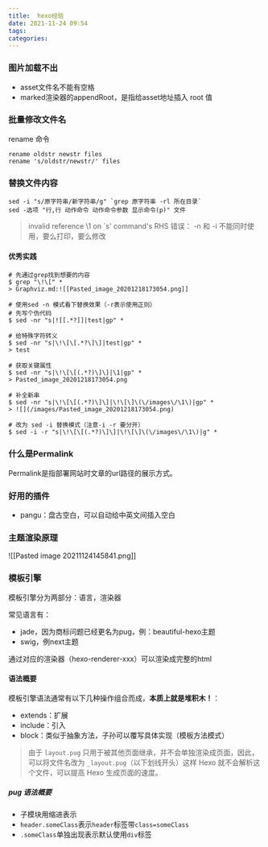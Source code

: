 ```yaml
---
title:  hexo经验
date: 2021-11-24 09:54
tags:
categories:
---
```

### 图片加载不出
- asset文件名不能有空格
- marked渲染器的appendRoot，是指给asset地址插入 root 值

### 批量修改文件名
rename 命令
```shell
rename oldstr newstr files
rename 's/oldstr/newstr/' files
```

### 替换文件内容
```shell
sed -i "s/原字符串/新字符串/g" `grep 原字符串 -rl 所在目录`
sed -选项 "行,行 动作命令 动作命令参数 显示命令(p)" 文件
```

> invalid reference \1 on \`s' command's RHS 错误：
> -n 和 -i 不能同时使用，要么打印，要么修改

#### 优秀实践
```shell
# 先通过grep找到想要的内容
$ grep "\!\[" *
> Graphviz.md:![[Pasted_image_20201218173054.png]]

# 使用sed -n 模式看下替换效果（-r表示使用正则）
# 先写个伪代码
$ sed -nr "s|![[.*?]]|test|gp" *

# 给特殊字符转义
$ sed -nr "s|\!\[\[.*?\]\]|test|gp" *
> test

# 获取关键属性
$ sed -nr "s|\!\[\[(.*?)\]\]|\1|gp" *
> Pasted_image_20201218173054.png

# 补全新串
$ sed -nr "s|\!\[\[(.*?)\]\]|\!\[\]\(\/images\/\1\)|gp" *
> ![](/images/Pasted_image_20201218173054.png)

# 改为 sed -i 替换模式（注意-i -r 要分开）
$ sed -i -r "s|\!\[\[(.*?)\]\]|\!\[\]\(\/images\/\1\)|g" *
```

### 什么是Permalink
Permalink是指部署网站时文章的url路径的展示方式。

### 好用的插件
- pangu：盘古空白，可以自动给中英文间插入空白

### 主题渲染原理
![[Pasted image 20211124145841.png]]


### 模板引擎
模板引擎分为两部分：语言，渲染器

常见语言有：
- jade，因为商标问题已经更名为pug，例：beautiful-hexo主题
- swig，例next主题

通过对应的渲染器（hexo-renderer-xxx）可以渲染成完整的html

#### 语法概要
模板引擎语法通常有以下几种操作组合而成，**本质上就是堆积木！**：
- extends：扩展
- include：引入
- block：类似于抽象方法，子孙可以覆写具体实现（模板方法模式）

>由于 `layout.pug` 只用于被其他页面继承，并不会单独渲染成页面，因此，可以将文件名改为 `_layout.pug`（以下划线开头）这样 Hexo 就不会解析这个文件，可以提高 Hexo 生成页面的速度。

##### pug 语法概要
- 子模块用缩进表示
- `header.someClass`表示`header`标签带`class=someClass`
- `.someClass`单独出现表示默认使用`div`标签
